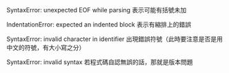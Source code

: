 SyntaxError: unexpected EOF while parsing
表示可能有括號未加

IndentationError: expected an indented block
表示有縮排上的錯誤

SyntaxError: invalid character in identifier
出現錯誤符號（此時要注意是否是用中文的符號，有大小寫之分）

SyntaxError: invalid syntax
若程式碼自認無誤的話，那就是版本問題
